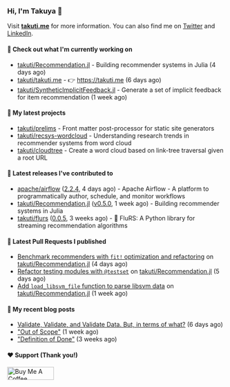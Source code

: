 ### Hi, I'm Takuya 👋

Visit **[takuti.me](https://takuti.me/)** for more information. You can also find me on [Twitter](https://twitter.com/takuti) and [LinkedIn](https://linkedin.com/in/takuti).

#### 👷 Check out what I'm currently working on


- [takuti/Recommendation.jl](https://github.com/takuti/Recommendation.jl) - Building recommender systems in Julia (4 days ago)
- [takuti/takuti.me](https://github.com/takuti/takuti.me) - :point_right: https://takuti.me (6 days ago)
- [takuti/SyntheticImplicitFeedback.jl](https://github.com/takuti/SyntheticImplicitFeedback.jl) - Generate a set of implicit feedback for item recommendation (1 week ago)

#### 🌱 My latest projects


- [takuti/prelims](https://github.com/takuti/prelims) - Front matter post-processor for static site generators
- [takuti/recsys-wordcloud](https://github.com/takuti/recsys-wordcloud) - Understanding research trends in recommender systems from word cloud
- [takuti/cloudtree](https://github.com/takuti/cloudtree) - Create a word cloud based on link-tree traversal given a root URL

#### 🔭 Latest releases I've contributed to


- [apache/airflow](https://github.com/apache/airflow) ([2.2.4](https://github.com/apache/airflow/releases/tag/2.2.4), 4 days ago) - Apache Airflow - A platform to programmatically author, schedule, and monitor workflows
- [takuti/Recommendation.jl](https://github.com/takuti/Recommendation.jl) ([v0.5.0](https://github.com/takuti/Recommendation.jl/releases/tag/v0.5.0), 1 week ago) - Building recommender systems in Julia
- [takuti/flurs](https://github.com/takuti/flurs) ([0.0.5](https://github.com/takuti/flurs/releases/tag/0.0.5), 3 weeks ago) - :ocean: FluRS: A Python library for streaming recommendation algorithms

#### 🔨 Latest Pull Requests I published


- [Benchmark recommenders with `fit!` optimization and refactoring](https://github.com/takuti/Recommendation.jl/pull/50) on [takuti/Recommendation.jl](https://github.com/takuti/Recommendation.jl) (4 days ago)
- [Refactor testing modules with `@testset`](https://github.com/takuti/Recommendation.jl/pull/49) on [takuti/Recommendation.jl](https://github.com/takuti/Recommendation.jl) (5 days ago)
- [Add `load_libsvm_file` function to parse libsvm data](https://github.com/takuti/Recommendation.jl/pull/48) on [takuti/Recommendation.jl](https://github.com/takuti/Recommendation.jl) (1 week ago)

#### 📜 My recent blog posts

- [Validate, Validate, and Validate Data. But, in terms of what?](https://takuti.me/note/data-validation/) (6 days ago)
- [&#34;Out of Scope&#34;](https://takuti.me/note/creating-now-page/) (1 week ago)
- [&#34;Definition of Done&#34;](https://takuti.me/note/definition-of-done/) (3 weeks ago)

#### ❤️ Support (Thank you!)

<a href="https://www.buymeacoffee.com/takuti" target="_blank"><img src="https://cdn.buymeacoffee.com/buttons/v2/default-yellow.png" alt="Buy Me A Coffee" style="height: 30px !important;width: 108px !important;" ></a>

